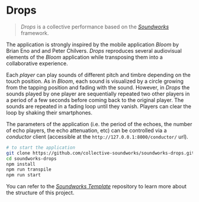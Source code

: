 # Drops

> *Drops* is a collective performance based on the [*Soundworks*](https://github.com/collective-soundworks/soundworks/) framework.

The application is strongly inspired by the mobile application *Bloom* by Brian Eno and and Peter Chilvers. *Drops* reproduces several audiovisual elements of the *Bloom* application while transposing them into a collaborative experience.

Each *player* can play sounds of different pitch and timbre depending on the touch position. As in *Bloom*, each sound is visualized by a circle growing from the tapping position and fading with the sound. However, in *Drops* the sounds played by one player are sequentially repeated two other players in a period of a few seconds before coming back to the original player. The sounds are repeated in a fading loop until they vanish. Players can clear the loop by shaking their smartphones.

The parameters of the application (i.e. the period of the echoes, the number of echo players, the echo attenuation, etc) can be controlled via a *conductor* client (accessible at the `http://127.0.0.1:8000/conductor/` url).

```sh
# to start the application
git clone https://github.com/collective-soundworks/soundworks-drops.git
cd soundworks-drops
npm install
npm run transpile
npm run start
```

You can refer to the [*Soundworks Template*](https://github.com/collective-soundworks/soundworks-template/) repository to learn more about the structure of this project.
